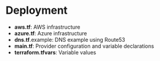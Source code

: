 # Deployment

* **aws.tf**: AWS infrastructure
* **azure.tf**: Azure infrastructure
* **dns.tf**.example: DNS example using Route53
* **main.tf**: Provider configuration and variable declarations
* **terraform.tfvars**: Variable values